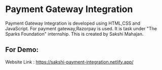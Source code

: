 # Payment Gateway Integration 
Payment Gateway Integration is developed using HTML,CSS and JavaScript. For payment gateway,Razorpay is used. It is task under "The Sparks Foundation" internship.
This is created by Sakshi Mahajan.

## For Demo:
Website Link : https://sakshi-payment-integration.netlify.app/ <br />

